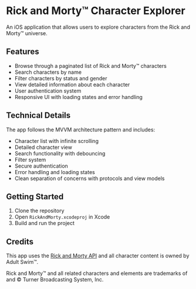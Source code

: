 # Rick and Morty™ Character Explorer

An iOS application that allows users to explore characters from the Rick and Morty™ universe.

## Features

- Browse through a paginated list of Rick and Morty™ characters
- Search characters by name
- Filter characters by status and gender
- View detailed information about each character
- User authentication system
- Responsive UI with loading states and error handling

## Technical Details

The app follows the MVVM architecture pattern and includes:

- Character list with infinite scrolling
- Detailed character view
- Search functionality with debouncing
- Filter system
- Secure authentication
- Error handling and loading states
- Clean separation of concerns with protocols and view models

## Getting Started

1. Clone the repository
2. Open `RickAndMorty.xcodeproj` in Xcode
3. Build and run the project

## Credits

This app uses the [Rick and Morty API](https://rickandmortyapi.com/) and all character content is owned by Adult Swim™.

Rick and Morty™ and all related characters and elements are trademarks of and © Turner Broadcasting System, Inc.
